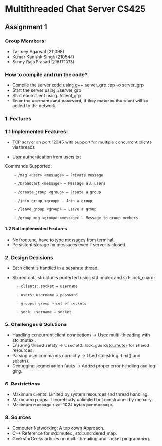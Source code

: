 # Multithreaded Chat Server CS425

## Assignment 1

### Group Members:
- Tanmey Agarwal (211098) 
- Kumar Kanishk Singh (210544) 
- Sunny Raja Prasad (218171078)


### How to compile and run the code?
- Compile the server code using g++ server_grp.cpp -o server_grp
- Start the server using ./server_grp
- Start each client using ./client_grp
- Enter the username and password, if they matches the client will be added to the network.

### 1.  Features
### 1.1 Implemented Features:
- TCP server on port 12345 with support for multiple concurrent clients via threads

- User authentication from users.txt

Commands Supported:

        - /msg <user> <message> – Private message

        - /broadcast <message> – Message all users

        - /create_group <group> – Create a group

        - /join_group <group> – Join a group

        - /leave_group <group> – Leave a group

        - /group_msg <group> <message> – Message to group members

#### 1.2 Not Implemented Features
- No frontend, have to type messages from terminal.
- Persistent storage for messages even if server is closed.

### 2.  Design Decisions

- Each client is handled in a separate thread.

- Shared data structures protected using std::mutex and std::lock_guard:

        - clients: socket → username

        - users: username → password

        - groups: group → set of sockets

        - sock: username → socket

### 5.  Challenges & Solutions
- Handling concurrent client connections → Used multi-threading with std::mutex .
- Ensuring thread safety → Used std::lock_guard<std::mutex> for shared resources.
- Parsing user commands correctly → Used std::string::find() and substr().
- Debugging segmentation faults → Added proper error handling and log- ging.


### 6.  Restrictions
- Maximum clients: Limited by system resources and thread handling.
- Maximum groups: Theoretically unlimited but constrained by memory.
- Maximum message size: 1024 bytes per message.

### 8.  Sources
- Computer Networking: A top down Approach.
- C++ Reference for std::mutex , std::unordered_map.
- GeeksforGeeks articles on multi-threading and socket programming.